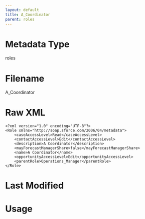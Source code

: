 ```yaml
---
layout: default
title: A_Coordinator
parent: roles
---
```

# Metadata Type
roles


# Filename 
A_Coordinator


# Raw XML
```
<?xml version="1.0" encoding="UTF-8"?>
<Role xmlns="http://soap.sforce.com/2006/04/metadata">
    <caseAccessLevel>Read</caseAccessLevel>
    <contactAccessLevel>Edit</contactAccessLevel>
    <description>A Coordinator</description>
    <mayForecastManagerShare>false</mayForecastManagerShare>
    <name>A Coordinator</name>
    <opportunityAccessLevel>Edit</opportunityAccessLevel>
    <parentRole>Operations_Manager</parentRole>
</Role>
```


# Last Modified


# Usage
